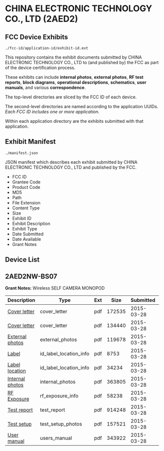# CHINA ELECTRONIC TECHNOLOGY CO., LTD (2AED2)
## FCC Device Exhibits

```
./fcc-id/application-id/exhibit-id.ext
```

This repository contains the exhibit documents submitted by CHINA ELECTRONIC TECHNOLOGY CO., LTD to (and published by) the FCC as part of the device certification process.

These exhibits can include **internal photos**, **external photos**, **RF test reports**, **block diagrams**, **operational descriptions**, **schematics**, **user manuals**, and various **correspondence**.

The top-level directories are sliced by the FCC ID of each device.

The second-level directories are named according to the application UUIDs. *Each FCC ID includes one or more application.*

Within each application directory are the exhibits submitted with that application. 

## Exhibit Manifest

```
./manifest.json
```

JSON manifest which describes each exhibit submitted by CHINA ELECTRONIC TECHNOLOGY CO., LTD and published by the FCC.

- FCC ID
- Grantee Code
- Product Code
- MD5
- Path
- File Extension
- Content Type
- Size
- Exhibit ID
- Exhibit Description
- Exhibit Type
- Date Submitted
- Date Available
- Grant Notes

## Device List
## 2AED2NW-BS07
**Grant Notes:** Wireless SELF CAMERA MONOPOD

| Description | Type | Ext | Size | Submitted | Available |
| ----------- | ---- | --- | ---- | --------- | --------- |
| [Cover letter](2AED2NW-BS07/cb95114cbe6029cb196b15c65a32622e/2568643.pdf) | cover_letter | pdf | 172535 | 2015-03-28 | 2015-03-28 |
| [Cover letter](2AED2NW-BS07/cb95114cbe6029cb196b15c65a32622e/2568644.pdf) | cover_letter | pdf | 134440 | 2015-03-28 | 2015-03-28 |
| [External photos](2AED2NW-BS07/cb95114cbe6029cb196b15c65a32622e/2568645.pdf) | external_photos | pdf | 119678 | 2015-03-28 | 2015-03-28 |
| [Label](2AED2NW-BS07/cb95114cbe6029cb196b15c65a32622e/2568646.pdf) | id_label_location_info | pdf | 8753 | 2015-03-28 | 2015-03-28 |
| [Label location](2AED2NW-BS07/cb95114cbe6029cb196b15c65a32622e/2568647.pdf) | id_label_location_info | pdf | 34234 | 2015-03-28 | 2015-03-28 |
| [Internal photos](2AED2NW-BS07/cb95114cbe6029cb196b15c65a32622e/2568648.pdf) | internal_photos | pdf | 363805 | 2015-03-28 | 2015-03-28 |
| [RF Exposure](2AED2NW-BS07/cb95114cbe6029cb196b15c65a32622e/2568650.pdf) | rf_exposure_info | pdf | 58238 | 2015-03-28 | 2015-03-28 |
| [Test report](2AED2NW-BS07/cb95114cbe6029cb196b15c65a32622e/2568652.pdf) | test_report | pdf | 914248 | 2015-03-28 | 2015-03-28 |
| [Test setup](2AED2NW-BS07/cb95114cbe6029cb196b15c65a32622e/2568653.pdf) | test_setup_photos | pdf | 157521 | 2015-03-28 | 2015-03-28 |
| [User manual](2AED2NW-BS07/cb95114cbe6029cb196b15c65a32622e/2568654.pdf) | users_manual | pdf | 343922 | 2015-03-28 | 2015-03-28 |
